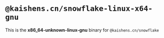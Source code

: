 # `@kaishens.cn/snowflake-linux-x64-gnu`

This is the **x86_64-unknown-linux-gnu** binary for `@kaishens.cn/snowflake`
